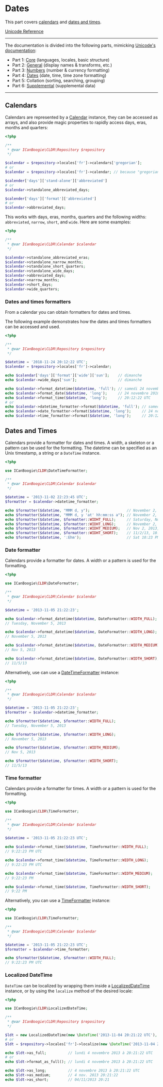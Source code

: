 # Dates

This part covers [calendars](#calendars) and [dates and times](#dates-and-times).

[Unicode Reference](https://www.unicode.org/reports/tr35/tr35-66/tr35-dates.html#Contents)

-----

The documentation is divided into the following parts, mimicking [Unicode's documentation](https://www.unicode.org/reports/tr35/tr35-66/tr35.html#parts):

- Part 1: [Core](Core.md) (languages, locales, basic structure)
- Part 2: [General](General.md) (display names & transforms, etc.)
- Part 3: [Numbers](Numbers.md) (number & currency formatting)
- Part 4: [Dates](Dates.md) (date, time, time zone formatting)
- Part 5: Collation (sorting, searching, grouping)
- Part 6: [Supplemental](Supplemental.md) (supplemental data)

-----



## Calendars

Calendars are represented by a [Calendar][] instance, they can be accessed as arrays, and also
provide magic properties to rapidly access days, eras, months and quarters:

```php
<?php

/**
 * @var ICanBoogie\CLDR\Repository $repository  
 */

$calendar = $repository->locales['fr']->calendars['gregorian'];
# or
$calendar = $repository->locales['fr']->calendar; // because "gregorian" is the default calendar for this locale

$calender['days']['stand-alone']['abbreviated']
# or
$calendar->standalone_abbreviated_days;

$calender['days']['format']['abbreviated']
# or
$calendar->abbreviated_days;
```

This works with days, eras, months, quarters and the following widths: `abbreviated`, `narrow`,
`short`, and `wide`. Here are some examples:

```php
<?php

/**
 * @var ICanBoogie\CLDR\Calendar $calendar 
 */

$calendar->standalone_abbreviated_eras;
$calendar->standalone_narrow_months;
$calendar->standalone_short_quarters;
$calendar->standalone_wide_days;
$calendar->abbreviated_days;
$calendar->narrow_months;
$calendar->short_days;
$calendar->wide_quarters;
```



### Dates and times formatters

From a calendar you can obtain formatters for dates and times.

The following example demonstrates how the dates and times formatters can be accessed and
used.

```php
<?php

/**
 * @var ICanBoogie\CLDR\Repository $repository 
 */

$datetime = '2018-11-24 20:12:22 UTC';
$calendar = $repository->locales['fr']->calendar;

echo $calendar['days']['format']['wide']['sun'];    // dimanche
echo $calendar->wide_days['sun'];                   // dimanche

echo $calendar->format_datetime($datetime, 'full'); // samedi 24 novembre 2018 20:12:22 UTC
echo $calendar->format_date($datetime, 'long');     // 24 novembre 2018
echo $calendar->format_time($datetime, 'long');     // 20:12:22 UTC
# or
echo $calendar->datetime_formatter->format($datetime, 'full'); // samedi 24 novembre 2018 20:12:22 UTC
echo $calendar->date_formatter->format($datetime, 'long');     // 24 novembre 2018
echo $calendar->time_formatter->format($datetime, 'long');     // 20:12:22 UTC
```



## Dates and Times

Calendars provide a formatter for dates and times. A width, a skeleton or a pattern can be
used for the formatting. The datetime can be specified as an Unix timestamp, a string or a
`DateTime` instance.

```php
<?php

use ICanBoogie\CLDR\DateTimeFormatter;

/**
 * @var ICanBoogie\CLDR\Calendar $calendar 
 */

$datetime = '2013-11-02 22:23:45 UTC';
$formatter = $calendar->datetime_formatter;

echo $formatter($datetime, "MMM d, y");                 // November 2, 2013
echo $formatter($datetime, "MMM d, y 'at' hh:mm:ss a"); // November 2, 2013 at 10:23:45 PM
echo $formatter($datetime, $formatter::WIDHT_FULL);     // Saturday, November 2, 2013 at 10:23:45 PM UTC
echo $formatter($datetime, $formatter::WIDHT_LONG);     // November 2, 2013 at 10:23:45 PM UTC
echo $formatter($datetime, $formatter::WIDHT_MEDIUM);   // Nov 2, 2013, 10:23:45 PM
echo $formatter($datetime, $formatter::WIDHT_SHORT);    // 11/2/13, 10:23 PM
echo $formatter($datetime, ':Ehm');                     // Sat 10:23 PM
```





### Date formatter

Calendars provide a formatter for dates. A width or a pattern is used for the formatting.

```php
<?php

use ICanBoogie\CLDR\DateFormatter;

/**
 * @var ICanBoogie\CLDR\Calendar $calendar  
 */

$datetime = '2013-11-05 21:22:23';

echo $calendar->format_datetime($datetime, DateFormatter::WIDTH_FULL);   
// Tuesday, November 5, 2013

echo $calendar->format_datetime($datetime, DateFormatter::WIDTH_LONG);   
// November 5, 2013

echo $calendar->format_datetime($datetime, DateFormatter::WIDTH_MEDIUM);
// Nov 5, 2013

echo $calendar->format_datetime($datetime, DateFormatter::WIDTH_SHORT);
// 11/5/13
```

Alternatively, use can use a [DateTimeFormatter] instance:

```php
<?php

/**
 * @var ICanBoogie\CLDR\Calendar $calendar  
 */

$datetime = '2013-11-05 21:22:23';
$formatter = $calendar->datetime_formatter;

echo $formatter($datetime, $formatter::WIDTH_FULL);   
// Tuesday, November 5, 2013

echo $formatter($datetime, $formatter::WIDTH_LONG);   
// November 5, 2013

echo $formatter($datetime, $formatter::WIDTH_MEDIUM);
// Nov 5, 2013

echo $formatter($datetime, $formatter::WIDTH_SHORT);
// 11/5/13
```





### Time formatter

Calendars provide a formatter for times. A width or a pattern is used for the formatting.

```php
<?php

use ICanBoogie\CLDR\TimeFormatter;

/**
 * @var ICanBoogie\CLDR\Calendar $calendar 
 */

$datetime = '2013-11-05 21:22:23 UTC';
 
echo $calendar->format_time($datetime, TimeFormatter::WIDTH_FULL);
// 9:22:23 PM UTC

echo $calendar->format_time($datetime, TimeFormatter::WIDTH_LONG);
// 9:22:23 PM UTC

echo $calendar->format_time($datetime, TimeFormatter::WIDTH_MEDIUM);
// 9:22:23 PM

echo $calendar->format_time($datetime, TimeFormatter::WIDTH_SHORT);
// 9:22 PM
```

Alternatively, you can use a [TimeFormatter][] instance:

```php
<?php

use ICanBoogie\CLDR\TimeFormatter;

/**
 * @var ICanBoogie\CLDR\Calendar $calendar 
 */

$datetime = '2013-11-05 21:22:23 UTC';
$formatter = $calendar->time_formatter;

echo $formatter($datetime, $formatter::WIDTH_FULL);
// 9:22:23 PM UTC
```



### Localized DateTime

`DateTime` can be localized by wrapping them inside a [LocalizedDateTime][] instance, or by using
the `localize` method of the desired locale:

```php
<?php

use ICanBoogie\CLDR\LocalizedDateTime;

/**
 * @var ICanBoogie\CLDR\Repository $repository  
 */

$ldt = new LocalizedDateTime(new \DateTime('2013-11-04 20:21:22 UTC'), $repository->locales['fr']);
# or
$ldt = $repository->locales['fr']->localize(new \DateTime('2013-11-04 20:21:22 UTC'));

echo $ldt->as_full;          // lundi 4 novembre 2013 à 20:21:22 UTC
# or
echo $ldt->format_as_full(); // lundi 4 novembre 2013 à 20:21:22 UTC

echo $ldt->as_long;          // 4 novembre 2013 à 20:21:22 UTC
echo $ldt->as_medium;        // 4 nov. 2013 20:21:22
echo $ldt->as_short;         // 04/11/2013 20:21
```



[Calendar]: ../lib/Calendar.php 
[DateTimeFormatter]: ../lib/DateTimeFormatter.php
[LocalizedDateTime]: ../lib/LocalizedDateTime.php
[TimeFormatter]: ../lib/TimeFormatter.php
